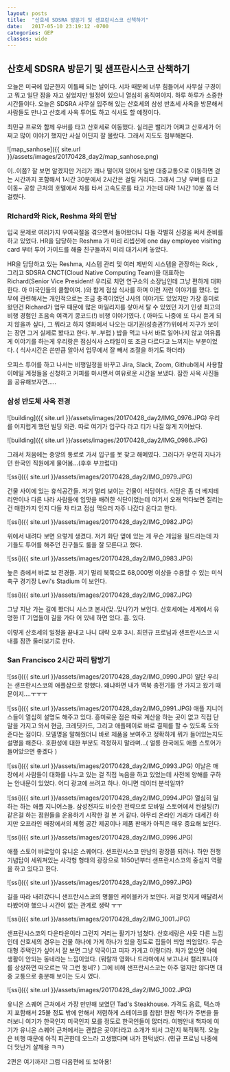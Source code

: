 ```yaml
---
layout: posts
title:  "산호세 SDSRA 방문기 및 샌프란시스코 산책하기"
date:   2017-05-10 23:19:12 -0700
categories: GEP
classes: wide
---
```


## 산호세 SDSRA 방문기 및 샌프란시스코 산책하기

오늘은 미국에 입군한지 이틀째 되는 날이다. 시차 때문에 너무 힘들어서 사무실 구경이고 뭐고 일단 잠을 자고 싶었지만 일정이 있으니 열심히 움직여야지. 하루 하루가 소중한 시간들이다. 오늘은 SDSRA 사무실 입주해 있는 산호세의 삼성 반초세  사옥을 방문해서 사람들도 만나고 산호세 사옥 투어도 하고 식사도 할 예정이다.

최민규 프로와 함께 우버를 타고 산호세로 이동했다. 실리콘 밸리가 어쩌고 산호세가 어쩌고 많이 이야기 했지만 사실 어딘지 잘 몰랐다. 그래서 지도도 첨부해본다.

![map_sanhose]({{ site.url }}/assets/images/20170428_day2/map_sanhose.png)

이..이쯤? 잘 보면 알겠지만 거리가 꽤나 떨어져 있어서 일반 대중교통으로 이동하면 걷는 시간까지 포함해서 1시간 30분에서 2시간은 걸릴 거리다. 그래서 그냥 우버를 타고 이동~ 공항 근처의 호텔에서 차를 타서 고속도로를 타고 가는데 대략 1시간 10분 쯤 더 걸렸다.

### RIchard와  Rick, Reshma 와의 만남
입국 문제로 여러가지 우여곡절을 겪으면서 들어왔더니 다들 각별히 신경을 써서 준비를 하고 있었다. HR을 담당하는 Reshma 가 미리 리셉션에 one day employee visiting card 부터 투어 가이드를 해줄 친구들까지 미리 대기시켜 놓았다.

HR을 담당하고 있는  Reshma, 시스템 관리 및 여러 제반의 시스템을 관장하는  Rick , 그리고  SDSRA CNCT(Cloud Native Computing Team)을 대표하는  Richard(Senior Vice President! 우리로 치면 연구소의 소장님인데 그냥 편하게 대화한다. 아 미국인들의 쿨함이여. )와 함게 점심 식사를 하며 이런 저런 이야기를 했다. 업무에 관련해서는 개인적으로는 조금 충격이었던 J사의 이야기도 있었지만 가장 흥미로왔던건  Richard가 업무 때문에 많은 마일리지를 샇아서 탈 수 있었던  자기 인생 최고의 비행 경험인 초음속 여객기 콩코드(!) 비행 이야기였다. ( 아마도 나중에 또 다시 듣게 되지 않을까 싶다, 그 뭐라고 하지 영화에서 나오는 대기권(성층권??)위에서 지구가 보이는 장면 그거 실제로 봤다고 한다. 부..부럽 ) 밥을 먹고 나서 바로 일어나지 않고 여유롭게 이야기를 하는게 우리랑은 점심식사 스타일이 또 조금 다르다고 느껴지는 부분이었다. ( 식사시간은 쓴만큼 알아서 업무에서 잘 빼서 조절을 하기도 하더라)


오피스 투어를 하고 나서는 비행일정을 바꾸고 Jira, Slack, Zoom, Github에서 사용할 이메일 계정들을 신청하고 커피를 마시면서 여유로운 시간을 보냈다. 잠깐 사옥 사진들을 공유해보자면.....

### 삼성 반도체 사옥 전경

![building]({{ site.url }}/assets/images/20170428_day2/IMG_0976.JPG)
우리를 어지럽게 했던 빌딩 외관. 따로 여기가 입구다 라고 티가 나질 않게 지어놨다.

![building]({{ site.url }}/assets/images/20170428_day2/IMG_0986.JPG)

그래서 처음에는 중앙의 통로로 가서 입구를 못 찾고 해메였다. 그러다가 우연히 지나가던 한국인 직원에게 물어봄...(후후 부끄럽다)

![ssi]({{ site.url }}/assets/images/20170428_day2/IMG_0979.JPG)

건물 사이에 있는 휴식공간들. 저기 멀리 보이는 건물이 식당이다. 식당은 좀 더 베지테리안이나 다른 나라 사람들에 입맛을 배려한 식단이었는데 여기서 오래 먹다보면 질리는 건 매한가지 인지 다들 차 타고 점심 먹으러 자주 나갔다 온다고 한다.

![ssi]({{ site.url }}/assets/images/20170428_day2/IMG_0982.JPG)

위에서 내려다 보면 요렇게 생겼다. 저기 화단 옆에 있는 게 무슨 게임용 필드라는데 자기들도 투어를 해주던 친구들도 룰을 잘 모른다고 했다.

![ssi]({{ site.url }}/assets/images/20170428_day2/IMG_0983.JPG)

높은 층에서 바로 보 전경들. 저기 멀리 북쭉으로 68,000명 이상을 수용할 수 있는 미식 축구 경기장 Levi's Stadium 이 보인다.

![ssi]({{ site.url }}/assets/images/20170428_day2/IMG_0987.JPG)

그냥 지난 가는 길에 봤더니 시스코 본사(맞..맞나?)가 보인다. 산호세에는 세계에서 유명한 IT 기업들이 길을 가다 어 있네 하면 있다. 흠. 있다.

이렇게 산호세의 일정을 끝내고 나니 대략 오후 3시. 최민규 프로님과 샌프란시스코 시내를 잠깐 둘러보기로 한다.


### San Francisco 2시간 짜리 탐방기

![ssi]({{ site.url }}/assets/images/20170428_day2/IMG_0990.JPG)
일단 우리는 샌프란시스코의 애플샵으로 향했다. 왜냐하면 내가 맥북 충전기를 안 가지고 왔기 때문이지....ㅜㅜㅜ

![ssi]({{ site.url }}/assets/images/20170428_day2/IMG_0991.JPG)
애플 지니어스들이 열심히 설명도 해주고 있다. 흥미로운 점은 따로 계산을 하는 곳이 없고 직접 단말을 가지고 와서 현금, 크레딧카드, 그리고 애플페이로 바로 결제를 할 수 있도록 도와준다는 점이다. 모델명을 말해줬더니 바로 제품을 보여주고 정확하게 뭐가 들어있는지도 설명을 해준다. 호환성에 대한 부분도 걱정하지 말라며...( 얼릉 한국에도 애플 스토어가 들어았으면 좋겠다 )

![ssi]({{ site.url }}/assets/images/20170428_day2/IMG_0993.JPG)
이날은 매장에서 사람들이 대화를 나누고 있는 걸 직접 녹음을 하고 있었는데 사전에 양해를 구하는 안내문이  있었다. 어디 광고에 쓰려고 하나. 아니면 데이터 분석일까?

![ssi]({{ site.url }}/assets/images/20170428_day2/IMG_0994.JPG)
열심히 일하는 하는 애플 지니어스들. 삼성전자도 비슷한 전략으로 모바일 스토어에서 컨설팅(?) 같은걸 하는 점원들을 운용하기 시작한 걸 본 거 같다. 아무리 온라인 거래가 대세긴 하지만 오프라인 매장에서의 체험 공간 제공이나 제품 판매가 아직은 매우 중요해 보인다.

![ssi]({{ site.url }}/assets/images/20170428_day2/IMG_0996.JPG)

애플 스토어 바로앞이 유니온 스퀘어다. 샌프란시스코 만남의 광장쯤 되려나. 하얀 전쟁 기념탑이 세워져있는 사각형 형태의 광장으로 1850년부터 샌프란시스코의 중심지 역활을 하고 있다고 한다.

![ssi]({{ site.url }}/assets/images/20170428_day2/IMG_0997.JPG)

길을 따라 내려갔다니 샌프란시스코의 명물인 케이블카가 보인다. 저걸 멋지게 매달려서 타봤어야 했으나 시간이 없는 관계로 생략 ㅜㅜ

![ssi]({{ site.url }}/assets/images/20170428_day2/IMG_1001.JPG)

샌프란시스코의 다운타운이라 그런지 거리는 활기가 넘쳤다. 산호세랑은 사뭇 다른 느낌인데 산호세의 경우는 건물 하나에 가게 하나가 있을 정도로 집들이 띄엄 띄엄있다. 무슨 대형 주택인가 싶어서 잘 보면 그냥 약국이고 피자 가게고 이렇더라. 차가 없으면 아예 생활이 안되는 동네라는 느낌이었다. (뭐랄까 영화나 드라마에서 보고나서 캘리포니아를 상상하면 떠오르는 딱 그런 동네? ) 그에 비해 샌프란시스코는 아주 멀지만 않다면 대중 교통으로 충분해 보이는 도시 였다.

![ssi]({{ site.url }}/assets/images/20170428_day2/IMG_1002.JPG)

유니온 스퀘어 근처에서 가장 만만해 보였던 Tad's Steakhouse. 가격도 음료, 택스까지 포함해서 25불 정도 밖에 안해서 저렴하게 스테이크를 찹찹! 한참 먹다가 주변을 둘러보니 여기가 한국인지 미국인지 모를 정도로 한국인들이 많더라. 여행안내 책자에 여기가 유니온 스퀘어 근처에서는 괜찮은 곳이다라고 소개가 되서 그런지 북적북적. 오늘은 비행 때문에 아직 피곤한데 오느라 고생했다며 내가 한턱냈다. (민규 프로님 나중에 더 맛난거 살께용 ㅋㅋ)


2편은 여기까지! 그럼 다음편에 또 보아용!
